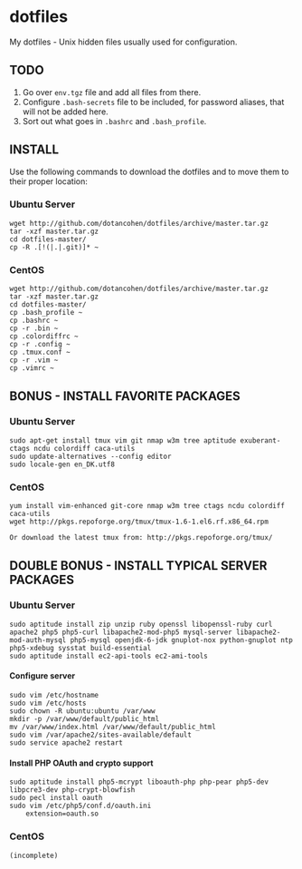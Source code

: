 dotfiles
========

My dotfiles - Unix hidden files usually used for configuration.



TODO
----

1. Go over `env.tgz` file and add all files from there.
2. Configure `.bash-secrets` file to be included, for password aliases, that will not be added here.
3. Sort out what goes in `.bashrc` and `.bash_profile`.



INSTALL
-------

Use the following commands to download the dotfiles and to move them to their proper location:

### Ubuntu Server
	wget http://github.com/dotancohen/dotfiles/archive/master.tar.gz
	tar -xzf master.tar.gz
	cd dotfiles-master/
	cp -R .[!(|.|.git)]* ~


### CentOS
	wget http://github.com/dotancohen/dotfiles/archive/master.tar.gz
	tar -xzf master.tar.gz
	cd dotfiles-master/
	cp .bash_profile ~
	cp .bashrc ~
	cp -r .bin ~
	cp .colordiffrc ~
	cp -r .config ~
	cp .tmux.conf ~
	cp -r .vim ~
	cp .vimrc ~



BONUS - INSTALL FAVORITE PACKAGES
---------------------------------

### Ubuntu Server
	sudo apt-get install tmux vim git nmap w3m tree aptitude exuberant-ctags ncdu colordiff caca-utils
	sudo update-alternatives --config editor
	sudo locale-gen en_DK.utf8


### CentOS
	yum install vim-enhanced git-core nmap w3m tree ctags ncdu colordiff caca-utils
	wget http://pkgs.repoforge.org/tmux/tmux-1.6-1.el6.rf.x86_64.rpm

	Or download the latest tmux from: http://pkgs.repoforge.org/tmux/



DOUBLE BONUS - INSTALL TYPICAL SERVER PACKAGES
----------------------------------------------

### Ubuntu Server
	sudo aptitude install zip unzip ruby openssl libopenssl-ruby curl apache2 php5 php5-curl libapache2-mod-php5 mysql-server libapache2-mod-auth-mysql php5-mysql openjdk-6-jdk gnuplot-nox python-gnuplot ntp php5-xdebug sysstat build-essential
	sudo aptitude install ec2-api-tools ec2-ami-tools

#### Configure server
	sudo vim /etc/hostname
	sudo vim /etc/hosts
	sudo chown -R ubuntu:ubuntu /var/www
	mkdir -p /var/www/default/public_html
	mv /var/www/index.html /var/www/default/public_html
	sudo vim /var/apache2/sites-available/default
	sudo service apache2 restart

#### Install PHP OAuth and crypto support
	sudo aptitude install php5-mcrypt liboauth-php php-pear php5-dev libpcre3-dev php-crypt-blowfish 
	sudo pecl install oauth
	sudo vim /etc/php5/conf.d/oauth.ini
		extension=oauth.so


### CentOS
	(incomplete)
